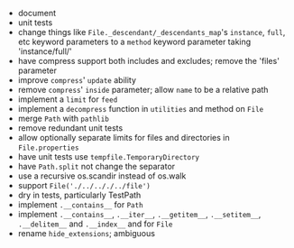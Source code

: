 - document
- unit tests
- change things like `File._descendant/_descendants_map`'s `instance`, `full`,
  etc keyword parameters to a `method` keyword parameter taking
  'instance/full/'
- have compress support both includes and excludes; remove the 'files'
  parameter
- improve `compress`' `update` ability
- remove `compress`' `inside` parameter; allow `name` to be a relative path
- implement a `limit` for `feed`
- implement a `decompress` function in `utilities` and method on `File`
- merge `Path` with `pathlib`
- remove redundant unit tests
- allow optionally separate limits for files and directories in
  `File.properties`
- have unit tests use `tempfile.TemporaryDirectory`
- have `Path.split` not change the separator
- use a recursive os.scandir instead of os.walk
- support `File('./../.././../file')`
- dry in tests, particularly TestPath
- implement `.__contains__` for `Path`
- implement `.__contains__`, `.__iter__`, `.__getitem__`, `.__setitem__`,
  `.__delitem__` and `.__index__` and  for `File`
- rename `hide_extensions`; ambiguous
